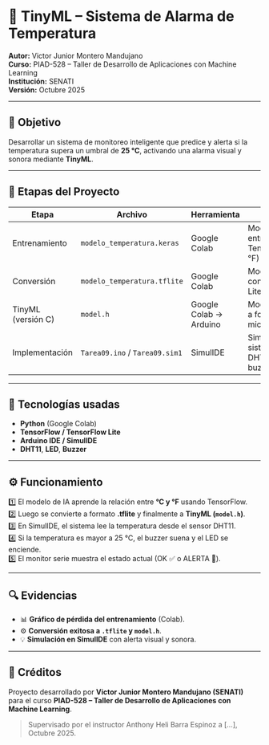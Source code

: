 # 🚨 TinyML – Sistema de Alarma de Temperatura  
**Autor:** Victor Junior Montero Mandujano  
**Curso:** PIAD-528 – Taller de Desarrollo de Aplicaciones con Machine Learning  
**Institución:** SENATI  
**Versión:** Octubre 2025  

---

## 🎯 Objetivo  
Desarrollar un sistema de monitoreo inteligente que predice y alerta si la temperatura supera un umbral de **25 °C**, activando una alarma visual y sonora mediante **TinyML**.  

---

## 🧩 Etapas del Proyecto  

| Etapa | Archivo | Herramienta | Descripción |
|-------|----------|-------------|--------------|
| Entrenamiento | `modelo_temperatura.keras` | Google Colab | Modelo original entrenado con TensorFlow (°C → °F) |
| Conversión | `modelo_temperatura.tflite` | Google Colab | Modelo optimizado con TensorFlow Lite |
| TinyML (versión C) | `model.h` | Google Colab → Arduino | Modelo convertido a formato C para microcontroladores |
| Implementación | `Tarea09.ino` / `Tarea09.sim1` | SimulIDE | Simulación del sistema con DHT11, LED y buzzer |

---

## 🧠 Tecnologías usadas  
- **Python** (Google Colab)  
- **TensorFlow / TensorFlow Lite**  
- **Arduino IDE / SimulIDE**  
- **DHT11**, **LED**, **Buzzer**  

---

## ⚙️ Funcionamiento  

1️⃣ El modelo de IA aprende la relación entre **°C y °F** usando TensorFlow.  
2️⃣ Luego se convierte a formato **.tflite** y finalmente a **TinyML (`model.h`)**.  
3️⃣ En SimulIDE, el sistema lee la temperatura desde el sensor DHT11.  
4️⃣ Si la temperatura es mayor a 25 °C, el buzzer suena y el LED se enciende.  
5️⃣ El monitor serie muestra el estado actual (OK ✅ o ALERTA 🔔).  

---

## 🔍 Evidencias  

- 📊 **Gráfico de pérdida del entrenamiento** (Colab).  
- ⚙️ **Conversión exitosa a `.tflite` y `model.h`**.  
- 💡 **Simulación en SimulIDE** con alerta visual y sonora.  

---

## 🧾 Créditos  
Proyecto desarrollado por **Victor Junior Montero Mandujano (SENATI)**  
para el curso **PIAD-528 – Taller de Desarrollo de Aplicaciones con Machine Learning**.  

> Supervisado por el instructor Anthony Heli Barra Espinoz  a […], Octubre 2025.
